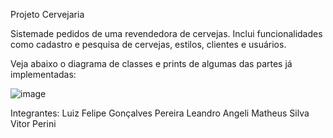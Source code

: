 Projeto Cervejaria

Sistemade pedidos de uma revendedora de cervejas. Inclui funcionalidades como cadastro e pesquisa de cervejas, estilos, clientes e usuários. 

Veja abaixo o diagrama de classes e prints de algumas das partes já implementadas:

![image](https://prnt.sc/1wkc1wv)

Integrantes:
Luiz Felipe Gonçalves Pereira
Leandro Angeli
Matheus Silva
Vitor Perini
